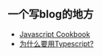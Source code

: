 ## 一个写blog的地方
- [Javascript Cookbook](https://github.com/riyueweiyi/blog/issues/1)
- [为什么要用Typescript?](https://github.com/riyueweiyi/blog/issues/2)